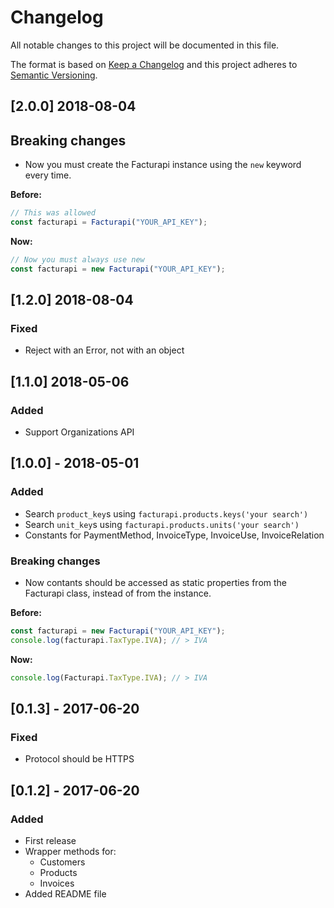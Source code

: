 # Changelog

All notable changes to this project will be documented in this file.

The format is based on [Keep a Changelog](http://keepachangelog.com/en/1.0.0/)
and this project adheres to [Semantic Versioning](http://semver.org/spec/v2.0.0.html).

## [2.0.0] 2018-08-04

## Breaking changes

- Now you must create the Facturapi instance using the `new` keyword every time.

**Before:**

```javascript
// This was allowed
const facturapi = Facturapi("YOUR_API_KEY");
```

**Now:**

```javascript
// Now you must always use new
const facturapi = new Facturapi("YOUR_API_KEY");
```

## [1.2.0] 2018-08-04

### Fixed

- Reject with an Error, not with an object

## [1.1.0] 2018-05-06

### Added

- Support Organizations API

## [1.0.0] - 2018-05-01

### Added

- Search `product_key`s using `facturapi.products.keys('your search')`
- Search `unit_key`s using `facturapi.products.units('your search')`
- Constants for PaymentMethod, InvoiceType, InvoiceUse, InvoiceRelation

### Breaking changes

- Now contants should be accessed as static properties from the Facturapi class, instead of from the instance.

**Before:**

```javascript
const facturapi = new Facturapi("YOUR_API_KEY");
console.log(facturapi.TaxType.IVA); // > IVA
```

**Now:**

```javascript
console.log(Facturapi.TaxType.IVA); // > IVA
```

## [0.1.3] - 2017-06-20

### Fixed

- Protocol should be HTTPS

## [0.1.2] - 2017-06-20

### Added

- First release
- Wrapper methods for:
  - Customers
  - Products
  - Invoices
- Added README file
